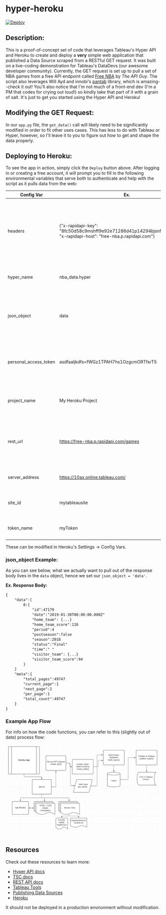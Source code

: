 # hyper-heroku

[![Deploy](https://www.herokucdn.com/deploy/button.svg)](https://heroku.com/deploy?template=https://github.com/tsjoblad/hyper-heroku/edit/master)


## Description:
This is a proof-of-concept set of code that leverages Tableau's Hyper API and Heroku to create and deploy a **very** simple web application that published a Data Source scraped from a RESTful GET request. It was built on a live-coding demonstration for Tableau's DataDevs (our awesome developer community). Currently, the GET request is set up to pull a set of NBA games from a free API endpoint called [Free NBA](https://rapidapi.com/theapiguy/api/free-nba) by *The API Guy*. The script also leverages Will Ayd and innobi's [pantab](https://pantab.readthedocs.io/en/latest/) library, which is amazing--check it out! You'll also notice that I'm not much of a front-end dev (I'm a PM that codes for crying out loud!) so kindly take that part of it with a grain of salt. It's just to get you started using the Hyper API and Heroku!


## Modifying the GET Request:
In our `app.py` file, the `get_data()` call will likely need to be significantly modified in order to fit other uses cases. This has less to do with Tableau or Hyper, however, so I'll leave it to you to figure out how to get and shape the data properly.

## Deploying to Heroku:
To see the app in action, simply click the `Deploy` button above. After logging in or creating a free account, it will prompt you to fill in the following environmental variables that serve both to authenticate and help with the script as it pulls data from the web:

| Config Var | Ex. | Purpose |
|-|-|-|
| headers | {"x-rapidapi-key": "8fc50d58c9mshff9e92e71286d41p14294bjsnfbae10247997", "x-rapidapi-host": "free-nba.p.rapidapi.com"} | Provides additional data for the GET request (like keys or tokens). Must be structured like a python `Dict`. |
| hyper_name | nba_data.hyper | Names the `.hyper` file. Must have file extension. |
| json_object | data | Helps parse the data from the JSON output of the REST request. See below screenshot. |
| personal_access_token | asdfaaljkdfs=fWGz1TPAH7hs1OzgcmORTfsrT5 | Token value provided for Tableau Auth. (Ex. is obviously fake). |
| project_name | My Heroku Project | Name of Tableau Project to publish the data source. |
| rest_url | https://free-nba.p.rapidapi.com/games | URL for GET request. May include auth token if not provided in header. |
| server_address | https://10ax.online.tableau.com/ | Server or Online address to publish to. |
| site_id | mytableausite | Name of the Server or Online Site to publish to. |
| token_name | myToken | Name of the Tableau PAT to use for auth. |

These can be modified in Heroku's Settings -> Config Vars.

### json_object Example:
As you can see below, what we actually want to pull out of the response body lives in the `data` object, hence we set our `json_object = 'data'`.

**Ex. Response Body:**
```
{
	"data":[
		0:{
			"id":47179
			"date":"2019-01-30T00:00:00.000Z"
			"home_team": {...}
			"home_team_score":126
			"period":4
			"postseason":false
			"season":2018
			"status":"Final"
			"time":" "
			"visitor_team": {...}
			"visitor_team_score":94
		}
	]
	"meta":{
		"total_pages":49747
		"current_page":1
		"next_page":2
		"per_page":1
		"total_count":49747
	}
}
```

### Example App Flow
For info on how the code functions, you can refer to this (slightly out of date) process flow:

![App Flow](/static/app_flow.png)



## __Resources__
Check out these resources to learn more:
- [Hyper API docs](https://help.tableau.com/current/api/hyper_api/en-us/index.html)
- [TSC docs](https://tableau.github.io/server-client-python/docs/)
- [REST API docs](https://help.tableau.com/current/api/rest_api/en-us/REST/rest_api.htm)
- [Tableau Tools](https://github.com/bryantbhowell/tableau_tools)
- [Publishing Data Sources](https://help.tableau.com/current/pro/desktop/en-us/export_connection.htm)
- [Heroku](https://devcenter.heroku.com/articles/getting-started-with-python)

It should not be deployed in a production environment without modification.
